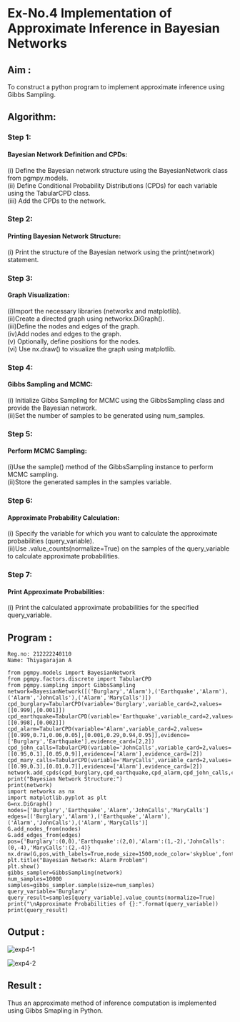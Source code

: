 # Ex-No.4 Implementation of Approximate Inference in Bayesian Networks
## Aim : 
   To construct a python program to implement approximate inference using Gibbs Sampling.

## Algorithm:

### Step 1: 
#### Bayesian Network Definition and CPDs:<br>
(i) Define the Bayesian network structure using the BayesianNetwork class from pgmpy.models.<br>
(ii) Define Conditional Probability Distributions (CPDs) for each variable using the TabularCPD class.<br>
(iii) Add the CPDs to the network.<br>
### Step 2: 
#### Printing Bayesian Network Structure:<br>
(i) Print the structure of the Bayesian network using the print(network) statement.
### Step 3: 
#### Graph Visualization:<br>
(i)Import the necessary libraries (networkx and matplotlib).<br>
(ii)Create a directed graph using networkx.DiGraph().<br>
(iii)Define the nodes and edges of the graph.<br>
(iv)Add nodes and edges to the graph.<br>
(v) Optionally, define positions for the nodes.<br>
(vi) Use nx.draw() to visualize the graph using matplotlib.<br>
### Step 4: 
#### Gibbs Sampling and MCMC:<br>
(i) Initialize Gibbs Sampling for MCMC using the GibbsSampling class and provide the Bayesian network.<br>
(ii)Set the number of samples to be generated using num_samples.<br>
### Step 5: 
#### Perform MCMC Sampling:<br>
(i)Use the sample() method of the GibbsSampling instance to perform MCMC sampling.<br>
(ii)Store the generated samples in the samples variable.<br>
### Step 6: 
#### Approximate Probability Calculation:<br>
(i) Specify the variable for which you want to calculate the approximate probabilities (query_variable).<br>
(ii)Use .value_counts(normalize=True) on the samples of the query_variable to calculate approximate probabilities.<br>
### Step 7:
#### Print Approximate Probabilities:
(i) Print the calculated approximate probabilities for the specified query_variable.<br>

## Program :
```
Reg.no: 212222240110
Name: Thiyagarajan A

from pgmpy.models import BayesianNetwork
from pgmpy.factors.discrete import TabularCPD
from pgmpy.sampling import GibbsSampling
network=BayesianNetwork([('Burglary','Alarm'),('Earthquake','Alarm'),('Alarm','JohnCalls'),('Alarm','MaryCalls')])
cpd_burglary=TabularCPD(variable='Burglary',variable_card=2,values=[[0.999],[0.001]])
cpd_earthquake=TabularCPD(variable='Earthquake',variable_card=2,values=[[0.998],[0.002]])
cpd_alarm=TabularCPD(variable='Alarm',variable_card=2,values=[[0.999,0.71,0.06,0.05],[0.001,0.29,0.94,0.95]],evidence=['Burglary','Earthquake'],evidence_card=[2,2])
cpd_john_calls=TabularCPD(variable='JohnCalls',variable_card=2,values=[[0.95,0.1],[0.05,0.9]],evidence=['Alarm'],evidence_card=[2])
cpd_mary_calls=TabularCPD(variable='MaryCalls',variable_card=2,values=[[0.99,0.3],[0.01,0.7]],evidence=['Alarm'],evidence_card=[2])
network.add_cpds(cpd_burglary,cpd_earthquake,cpd_alarm,cpd_john_calls,cpd_mary_calls)
print("Bayesian Network Structure:")
print(network)
import networkx as nx
import matplotlib.pyplot as plt
G=nx.DiGraph()
nodes=['Burglary','Earthquake','Alarm','JohnCalls','MaryCalls']
edges=[('Burglary','Alarm'),('Earthquake','Alarm'),('Alarm','JohnCalls'),('Alarm','MaryCalls')]
G.add_nodes_from(nodes)
G.add_edges_from(edges)
pos={'Burglary':(0,0),'Earthquake':(2,0),'Alarm':(1,-2),'JohnCalls':(0,-4),'MaryCalls':(2,-4)}
nx.draw(G,pos,with_labels=True,node_size=1500,node_color='skyblue',font_size=10,font_weight='bold',arrowsize=20)
plt.title("Bayesian Network: Alarm Problem")
plt.show()
gibbs_sampler=GibbsSampling(network)
num_samples=10000
samples=gibbs_sampler.sample(size=num_samples)
query_variable='Burglary'
query_result=samples[query_variable].value_counts(normalize=True)
print("\nApproximate Probabilities of {}:".format(query_variable))
print(query_result)
```

## Output :




![exp4-1](https://github.com/A-Thiyagarajan/Ex-No.-4--Implementation-of-Approximate-Inference-in-Bayesian-Networks/assets/118707693/59d83ce0-f663-4d45-8d19-a232ea70c1fa)



![exp4-2](https://github.com/A-Thiyagarajan/Ex-No.-4--Implementation-of-Approximate-Inference-in-Bayesian-Networks/assets/118707693/10e2c21e-6e38-4486-ac10-db9c7ac3ca65)







## Result : 
Thus an approximate method of inference computation is implemented using Gibbs Smapling in Python.
